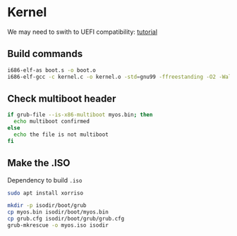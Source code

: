 # Kernel

We may need to swith to UEFI compatibility: [tutorial](https://wiki.osdev.org/User:Xenos/UEFI_Bare_Bones)

## Build commands

```bash
i686-elf-as boot.s -o boot.o
i686-elf-gcc -c kernel.c -o kernel.o -std=gnu99 -ffreestanding -O2 -Wall -Wextra
```

## Check multiboot header

```bash
if grub-file --is-x86-multiboot myos.bin; then
  echo multiboot confirmed
else
  echo the file is not multiboot
fi
```

## Make the .ISO

Dependency to build `.iso`

```bash
sudo apt install xorriso
```

```bash
mkdir -p isodir/boot/grub
cp myos.bin isodir/boot/myos.bin
cp grub.cfg isodir/boot/grub/grub.cfg
grub-mkrescue -o myos.iso isodir
```

